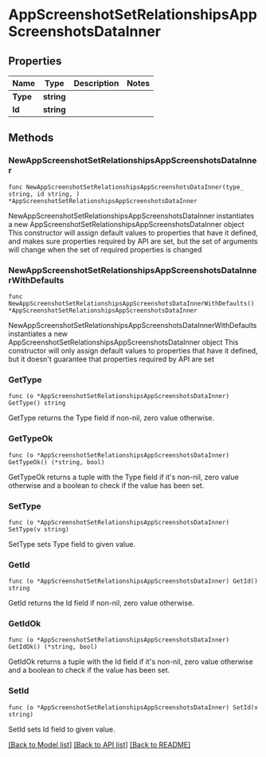 # AppScreenshotSetRelationshipsAppScreenshotsDataInner

## Properties

Name | Type | Description | Notes
------------ | ------------- | ------------- | -------------
**Type** | **string** |  | 
**Id** | **string** |  | 

## Methods

### NewAppScreenshotSetRelationshipsAppScreenshotsDataInner

`func NewAppScreenshotSetRelationshipsAppScreenshotsDataInner(type_ string, id string, ) *AppScreenshotSetRelationshipsAppScreenshotsDataInner`

NewAppScreenshotSetRelationshipsAppScreenshotsDataInner instantiates a new AppScreenshotSetRelationshipsAppScreenshotsDataInner object
This constructor will assign default values to properties that have it defined,
and makes sure properties required by API are set, but the set of arguments
will change when the set of required properties is changed

### NewAppScreenshotSetRelationshipsAppScreenshotsDataInnerWithDefaults

`func NewAppScreenshotSetRelationshipsAppScreenshotsDataInnerWithDefaults() *AppScreenshotSetRelationshipsAppScreenshotsDataInner`

NewAppScreenshotSetRelationshipsAppScreenshotsDataInnerWithDefaults instantiates a new AppScreenshotSetRelationshipsAppScreenshotsDataInner object
This constructor will only assign default values to properties that have it defined,
but it doesn't guarantee that properties required by API are set

### GetType

`func (o *AppScreenshotSetRelationshipsAppScreenshotsDataInner) GetType() string`

GetType returns the Type field if non-nil, zero value otherwise.

### GetTypeOk

`func (o *AppScreenshotSetRelationshipsAppScreenshotsDataInner) GetTypeOk() (*string, bool)`

GetTypeOk returns a tuple with the Type field if it's non-nil, zero value otherwise
and a boolean to check if the value has been set.

### SetType

`func (o *AppScreenshotSetRelationshipsAppScreenshotsDataInner) SetType(v string)`

SetType sets Type field to given value.


### GetId

`func (o *AppScreenshotSetRelationshipsAppScreenshotsDataInner) GetId() string`

GetId returns the Id field if non-nil, zero value otherwise.

### GetIdOk

`func (o *AppScreenshotSetRelationshipsAppScreenshotsDataInner) GetIdOk() (*string, bool)`

GetIdOk returns a tuple with the Id field if it's non-nil, zero value otherwise
and a boolean to check if the value has been set.

### SetId

`func (o *AppScreenshotSetRelationshipsAppScreenshotsDataInner) SetId(v string)`

SetId sets Id field to given value.



[[Back to Model list]](../README.md#documentation-for-models) [[Back to API list]](../README.md#documentation-for-api-endpoints) [[Back to README]](../README.md)


